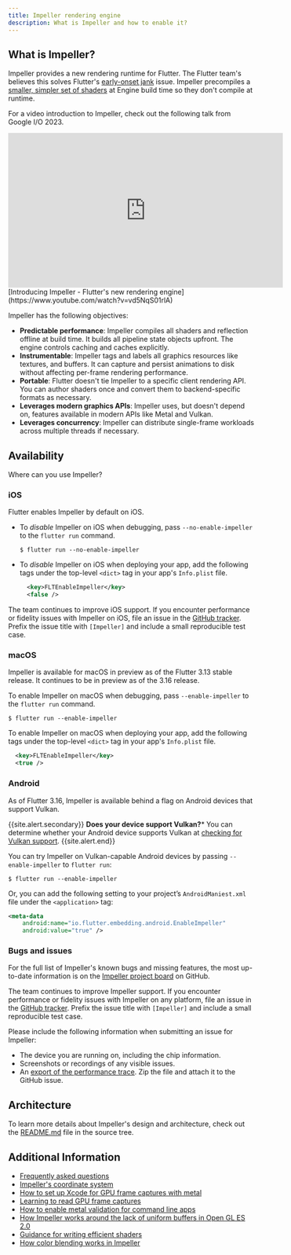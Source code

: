 ```yaml
---
title: Impeller rendering engine
description: What is Impeller and how to enable it?
---
```


## What is Impeller?

Impeller provides a new rendering runtime for Flutter.
The Flutter team's believes this solves Flutter's
[early-onset jank][] issue.
Impeller precompiles a [smaller, simpler set of shaders][]
at Engine build time so they don't compile at runtime.

[early-onset jank]: {{site.github}}/flutter/flutter/projects/188
[smaller, simpler set of shaders]: {{site.github}}/flutter/flutter/issues/77412

For a video introduction to Impeller, check out the following
talk from Google I/O 2023.

<iframe width="560" height="315" src="https://www.youtube.com/embed/vd5NqS01rlA" title="YouTube video player" frameborder="0" allow="accelerometer; autoplay; clipboard-write; encrypted-media; gyroscope; picture-in-picture; web-share" allowfullscreen></iframe>
[Introducing Impeller - Flutter's new rendering engine](https://www.youtube.com/watch?v=vd5NqS01rlA)

Impeller has the following objectives:

* **Predictable performance**:
  Impeller compiles all shaders and reflection offline at build time.
  It builds all pipeline state objects upfront.
  The engine controls caching and caches explicitly.
* **Instrumentable**:
  Impeller tags and labels all graphics resources like textures,
  and buffers.
  It can capture and persist animations to disk without affecting
  per-frame rendering performance.
* **Portable**:
  Flutter doesn't tie Impeller to a specific client rendering API.
  You can author shaders once and convert them to backend-specific
  formats as necessary.
* **Leverages modern graphics APIs**:
  Impeller uses, but doesn't depend on, features available in
  modern APIs like Metal and Vulkan.
* **Leverages concurrency**:
  Impeller can distribute single-frame workloads across multiple
  threads if necessary.

## Availability

Where can you use Impeller?

### iOS

Flutter enables Impeller by default on iOS.

* To _disable_ Impeller on iOS when debugging,
  pass `--no-enable-impeller` to the `flutter run` command.

  ```terminal
  $ flutter run --no-enable-impeller
  ```

* To _disable_ Impeller on iOS when deploying your app,
  add the following tags under the top-level `<dict>` tag in your
  app's `Info.plist` file.

  ```xml
    <key>FLTEnableImpeller</key>
    <false />
  ```

The team continues to improve iOS support.
If you encounter performance or fidelity issues
with Impeller on iOS, file an issue in the [GitHub tracker][file-issue].
Prefix the issue title with `[Impeller]` and
include a small reproducible test case.

[file-issue]: {{site.github}}/flutter/flutter/issues/new/choose

### macOS

Impeller is available for macOS in preview as of the 
Flutter 3.13 stable release. It continues to be
in preview as of the 3.16 release.

To enable Impeller on macOS when debugging,
pass `--enable-impeller` to the `flutter run` command.

```terminal
$ flutter run --enable-impeller
```

To enable Impeller on macOS when deploying your app,
add the following tags under the top-level `<dict>` tag in your
app's `Info.plist` file.

```xml
  <key>FLTEnableImpeller</key>
  <true />
```

### Android

As of Flutter 3.16, Impeller is available behind
a flag on Android devices that support Vulkan.

{{site.alert.secondary}}
  **Does your device support Vulkan?***
  You can determine whether your Android device
  supports Vulkan at [checking for Vulkan support][vulkan].
{{site.alert.end}}

You can try Impeller on Vulkan-capable Android devices
by passing `--enable-impeller` to `flutter run`:

```terminal
$ flutter run --enable-impeller
```

Or, you can add the following setting to your project’s
`AndroidManiest.xml` file under the `<application>` tag:

```xml
<meta-data
    android:name="io.flutter.embedding.android.EnableImpeller"
    android:value="true" />
```
[vulkan]: https://docs.vulkan.org/guide/latest/checking_for_support.html#_android

### Bugs and issues

For the full list of Impeller's known bugs
and missing features,
the most up-to-date information is on the
[Impeller project board][] on GitHub.

The team continues to improve Impeller support.
If you encounter performance or fidelity issues
with Impeller on any platform,
file an issue in the [GitHub tracker][file-issue].
Prefix the issue title with `[Impeller]` and
include a small reproducible test case.

Please include the following information when 
submitting an issue for Impeller:

* The device you are running on,
  including the chip information.
* Screenshots or recordings of any visible issues.
* An [export of the performance trace][].
  Zip the file and attach it to the GitHub issue.

[export of the performance trace]:{{site.url}}/tools/devtools/performance#import-and-export
[file-issue]: {{site.github}}/flutter/flutter/issues/new/choose
[Impeller project board]: {{site.github}}/orgs/flutter/projects/21

## Architecture

To learn more details about Impeller's design and architecture,
check out the [README.md][] file in the source tree.

[README.md]: {{site.github}}/flutter/engine/blob/main/impeller/README.md

## Additional Information

* [Frequently asked questions]({{site.github}}/flutter/engine/blob/main/impeller/docs/faq.md)
* [Impeller's coordinate system]({{site.github}}/flutter/engine/blob/main/impeller/docs/coordinate_system.md)
* [How to set up Xcode for GPU frame captures with metal]({{site.github}}/flutter/engine/blob/main/impeller/docs/xcode_frame_capture.md)
* [Learning to read GPU frame captures]({{site.github}}/flutter/engine/blob/main/impeller/docs/read_frame_captures.md)
* [How to enable metal validation for command line apps]({{site.github}}/flutter/engine/blob/main/impeller/docs/metal_validation.md)
* [How Impeller works around the lack of uniform buffers in Open GL ES 2.0]({{site.github}}/flutter/engine/blob/main/impeller/docs/ubo_gles2.md)
* [Guidance for writing efficient shaders]({{site.github}}/flutter/engine/blob/main/impeller/docs/shader_optimization.md)
* [How color blending works in Impeller]({{site.github}}/flutter/engine/blob/main/impeller/docs/blending.md)

